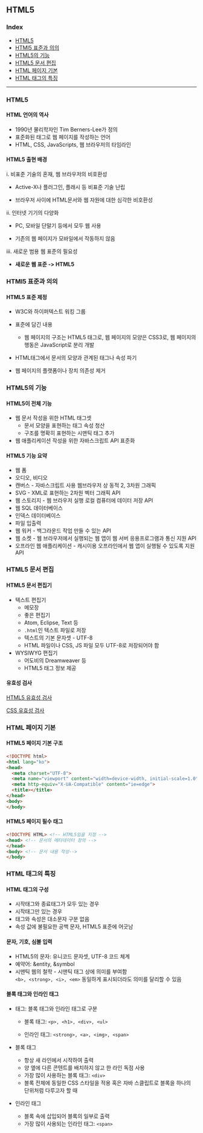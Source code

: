 HTML5
-----

### Index

-	[HTML5](#html)
-	[HTMl5 표준과 의의](#html5-표준과-의의)
-	[HTML5의 기능](#html5의-기능)
-	[HTML5 문서 편집](#html5-문서-편집)
-	[HTML 페이지 기본](#html-페이지-기본)
-	[HTML 태그의 특징](#html-태그의-특징)

---

### HTML5

#### HTML 언어의 역사

-	1990년 물리학자인 Tim Berners-Lee가 정의
-	표준화된 태그로 웹 페이지를 작성하는 언어
-	HTML, CSS, JavaScripts, 웹 브라우저의 타임라인

#### HTML5 출현 배경

i. 비표준 기술의 혼재, 웹 브라우저의 비호환성

-	Active-X나 플러그인, 플래시 등 비표준 기술 난립

-	브라우저 사이에 HTML문서와 웹 자원에 대한 심각한 비호환성

ii. 인터넷 기기의 다양화

-	PC, 모바일 단말기 등에서 모두 웹 사용

-	기존의 웹 페이지가 모바일에서 작동하지 않음

iii. 새로운 범용 웹 표준의 필요성

-	<strong>새로운 웹 표준 -> HTML5</strong>

### HTMl5 표준과 의의

#### HTML5 표준 제정

-	W3C와 하이퍼텍스트 워킹 그룹
-	표준에 담긴 내용

	-	웹 페이지의 구조는 HTML5 태그로, 웹 페이지의 모양은 CSS3로, 웹 페이지의 행동은 JavaScript로 분리 개발

-	HTML태그에서 문서의 모양과 관계된 태그나 속성 파기

-	웹 페이지의 플랫폼이나 장치 의존성 제거

### HTML5의 기능

#### HTML5이 전체 기능

-	웹 문서 작성을 위한 HTML 태그셋
	-	문서 모양을 표현하는 태그 속성 청산
	-	구조를 명확히 표현하는 시맨틱 태그 추가
-	웹 애플리케이션 작성을 위한 자바스크립트 API 표준화

#### HTML5 기능 요약

-	웹 폼
-	오디오, 비디오
-	캔버스 - 자바스크립트 사용 웹브라우저 상 동적 2, 3차원 그래픽
-	SVG - XML로 표현하는 2차원 벡터 그래픽 API
-	웹 스토리지 - 웹 브라우저 실행 로컬 컴퓨터에 데이터 저장 API
-	웹 SQL 데이터베이스
-	인덱스 데이터베이스
-	파일 입출력
-	웹 워커 - 백그라운드 작업 만들 수 있는 API
-	웹 소켓 - 웹 브라우저에서 실행되는 웹 앱이 웹 서버 응용프로그램과 통신 지원 API
-	오프라인 웹 애플리케이션 - 캐시이용 오프라인에서 웹 앱이 실행될 수 있도록 지원 API

### HTML5 문서 편집

#### HTML5 문서 편집기

-	텍스트 편집기
	-	메모장
	-	좋은 편집기
	-	Atom, Eclipse, Text 등
	-	`.html`인 텍스트 파일로 저장
	-	텍스트의 기본 문자셋 - UTF-8
	-	HTML 파일이나 CSS, JS 파일 모두 UTF-8로 저장되어야 함
-	WYSIWYG 편집기
	-	어도비의 Dreamweaver 등
	-	HTML5 태그 정보 제공

#### 유효성 검사

[HTML5 유효성 검사](www.html5.validator.nu)

[CSS 유효성 검사](www.css-validator.org)

### HTML 페이지 기본

#### HTML5 페이지 기본 구조

```html
<!DOCTYPE html>
<html lang="ko">
<head>
  <meta charset="UTF-8">
  <meta name="viewport" content="width=device-width, initial-scale=1.0">
  <meta http-equiv="X-UA-Compatible" content="ie=edge">
  <title></title>
</head>
<body>
</body>
```

#### HTML5 페이지 필수 태그

```html
<!DOCTYPE HTML> <!-- HTML5임을 지정 -->
<head> <!-- 문서의 메타데이터 정의 -->
</head>
<body> <!-- 문서 내용 작성-->
</body>
```

### HTML 태그의 특징

#### HTML 태그의 구성

-	시작태그와 종료태그가 모두 있는 경우
-	시작태그만 있는 경우
-	태그와 속성은 대소문자 구분 없음
-	속성 값에 불필요한 공백 문자, HTML5 표준에 어긋남

#### 문자, 기호, 심볼 입력

-	HTML5의 문자: 유니코드 문자셋, UTF-8 코드 체계
-	예약어: &entity, &symbol
-	시맨틱 웹의 철학 - 시맨틱 태그 상에 의미를 부여함<br> `<b>, <strong>, <i>, <em>` 동일하게 표시되더라도 의미를 달리할 수 있음

#### 블록 태그와 인라인 태그

-	태그: 블록 태그와 인라인 태그로 구분

	-	블록 태그: `<p>, <h1>, <div>, <ul>`

	-	인라인 태그: `<strong>, <a>, <img>, <span>`

-	블록 태그

	-	항상 새 라인에서 시작하여 출력
	-	양 옆에 다른 콘텐트를 배치하지 않고 한 라인 독점 사용
	-	가장 많이 사용하는 블록 태그: `<div>`
	-	블록 전체에 동일한 CSS 스타일을 적용 혹은 자바 스클립트로 블록을 하나의 단위처럼 다루고자 할 때

-	인라인 태그

	-	블록 속에 삽입되어 블록의 일부로 출력
	-	가장 많이 사용되는 인라인 태그: `<span>`

